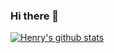 ### Hi there 👋


[![Henry's github stats](https://github-readme-stats.vercel.app/api?username=henrymigo)](https://github.com/anuraghazra/github-readme-stats)

<!--
**HenryMigo/HenryMigo** is a ✨ _special_ ✨ repository because its `README.md` (this file) appears on your GitHub profile.

Here are some ideas to get you started:

- 🔭 I’m currently working on ...
- 🌱 I’m currently learning ...
- 👯 I’m looking to collaborate on ...
- 🤔 I’m looking for help with ...
- 💬 Ask me about ...
- 📫 How to reach me: ...
- 😄 Pronouns: ...
- ⚡ Fun fact: ...
-->
